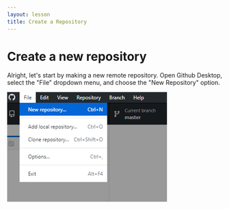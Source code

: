 ```yaml
---
layout: lesson
title: Create a Repository
---
```


# Create a new repository

Alright, let's start by making a new remote repository. Open Github Desktop, select the "File" dropdown menu, and choose the "New Repository" option.

<img src="..\assets\images\new.png" alt="Selecting a new repository from the file dropdown menu." style="max-width:374px;display:block">
